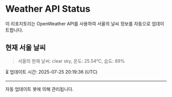 
# Weather API Status

이 리포지토리는 OpenWeather API를 사용하여 서울의 날씨 정보를 자동으로 업데이트합니다.

## 현재 서울 날씨
> 서울의 현재 날씨: clear sky, 온도: 25.54°C, 습도: 89%

⏳ 업데이트 시간: 2025-07-25 20:19:36 (UTC)

---
자동 업데이트 봇에 의해 관리됩니다.
